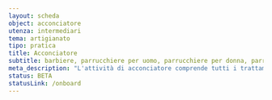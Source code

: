 ```yaml
---
layout: scheda
object: acconciatore
utenza: intermediari
tema: artigianato
tipo: pratica
title: Acconciatore
subtitle: barbiere, parrucchiere per uomo, parrucchiere per donna, parrucchiere misto, coiffeur, salone
meta_description: "L'attività di acconciatore comprende tutti i trattamenti e i servizi volti a modificare, migliorare, mantenere e proteggere l'aspetto estetico dei capelli"
status: BETA
statusLink: /onboard
---
```

